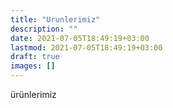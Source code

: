 ```yaml
---
title: "Urunlerimiz"
description: ""
date: 2021-07-05T18:49:19+03:00
lastmod: 2021-07-05T18:49:19+03:00
draft: true
images: []
---
```

ürünlerimiz